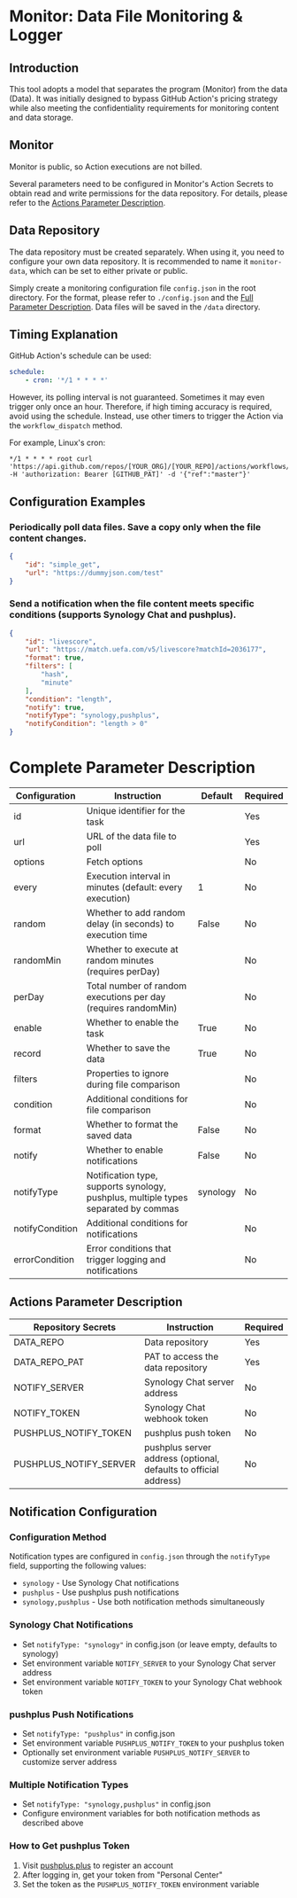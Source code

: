 # Monitor: Data File Monitoring & Logger

## Introduction
This tool adopts a model that separates the program (Monitor) from the data (Data). It was initially designed to bypass GitHub Action's pricing strategy while also meeting the confidentiality requirements for monitoring content and data storage.

## Monitor
Monitor is public, so Action executions are not billed.

Several parameters need to be configured in Monitor's Action Secrets to obtain read and write permissions for the data repository. For details, please refer to the [Actions Parameter Description](#actions-parameter-description).

## Data Repository
The data repository must be created separately. When using it, you need to configure your own data repository. It is recommended to name it `monitor-data`, which can be set to either private or public.

Simply create a monitoring configuration file `config.json` in the root directory. For the format, please refer to `./config.json` and the [Full Parameter Description](#full-parameter-description).
Data files will be saved in the `/data` directory.

## Timing Explanation
GitHub Action's schedule can be used:
```yaml
schedule:
    - cron: '*/1 * * * *'
```

However, its polling interval is not guaranteed. Sometimes it may even trigger only once an hour. Therefore, if high timing accuracy is required, avoid using the schedule. Instead, use other timers to trigger the Action via the `workflow_dispatch` method.

For example, Linux's cron:
```shell
*/1 * * * * root curl 'https://api.github.com/repos/[YOUR_ORG]/[YOUR_REPO]/actions/workflows/detect.yml/dispatches' -H 'authorization: Bearer [GITHUB_PAT]' -d '{"ref":"master"}'
```

## Configuration Examples

### Periodically poll data files. Save a copy only when the file content changes.
```json
{
	"id": "simple_get",
	"url": "https://dummyjson.com/test"
}
```

### Send a notification when the file content meets specific conditions (supports Synology Chat and pushplus).
```json
{
	"id": "livescore",
	"url": "https://match.uefa.com/v5/livescore?matchId=2036177",
	"format": true,
	"filters": [
		"hash",
		"minute"
	],
	"condition": "length",
	"notify": true,
	"notifyType": "synology,pushplus",
	"notifyCondition": "length > 0"
}
```

# Complete Parameter Description
| Configuration   | Instruction                                                    | Default | Required |
|-----------------|----------------------------------------------------------------|---------|----------|
| id              | Unique identifier for the task                                 |         | Yes      |
| url             | URL of the data file to poll                                   |         | Yes      |
| options         | Fetch options                                                  |         | No       |
| every           | Execution interval in minutes (default: every execution)       | 1       | No       |
| random          | Whether to add random delay (in seconds) to execution time     | False   | No       |
| randomMin       | Whether to execute at random minutes (requires perDay)         |         | No       |
| perDay          | Total number of random executions per day (requires randomMin) |         | No       |
| enable          | Whether to enable the task                                     | True    | No       |
| record          | Whether to save the data                                       | True    | No       |
| filters         | Properties to ignore during file comparison                    |         | No       |
| condition       | Additional conditions for file comparison                      |         | No       |
| format          | Whether to format the saved data                               | False   | No       |
| notify          | Whether to enable notifications                                | False   | No       |
| notifyType      | Notification type, supports synology, pushplus, multiple types separated by commas | synology | No       |
| notifyCondition | Additional conditions for notifications                        |         | No       |
| errorCondition  | Error conditions that trigger logging and notifications        |         | No       |

## Actions Parameter Description
| Repository Secrets | Instruction                              | Required |
|--------------------|------------------------------------------|----------|
| DATA_REPO          | Data repository                          | Yes      |
| DATA_REPO_PAT      | PAT to access the data repository        | Yes      |
| NOTIFY_SERVER      | Synology Chat server address             | No       |
| NOTIFY_TOKEN       | Synology Chat webhook token              | No       |
| PUSHPLUS_NOTIFY_TOKEN | pushplus push token                   | No       |
| PUSHPLUS_NOTIFY_SERVER | pushplus server address (optional, defaults to official address) | No       |

## Notification Configuration

### Configuration Method
Notification types are configured in `config.json` through the `notifyType` field, supporting the following values:
- `synology` - Use Synology Chat notifications
- `pushplus` - Use pushplus push notifications  
- `synology,pushplus` - Use both notification methods simultaneously

### Synology Chat Notifications
- Set `notifyType: "synology"` in config.json (or leave empty, defaults to synology)
- Set environment variable `NOTIFY_SERVER` to your Synology Chat server address
- Set environment variable `NOTIFY_TOKEN` to your Synology Chat webhook token

### pushplus Push Notifications
- Set `notifyType: "pushplus"` in config.json
- Set environment variable `PUSHPLUS_NOTIFY_TOKEN` to your pushplus token
- Optionally set environment variable `PUSHPLUS_NOTIFY_SERVER` to customize server address

### Multiple Notification Types
- Set `notifyType: "synology,pushplus"` in config.json
- Configure environment variables for both notification methods as described above

### How to Get pushplus Token
1. Visit [pushplus.plus](http://www.pushplus.plus) to register an account
2. After logging in, get your token from "Personal Center"
3. Set the token as the `PUSHPLUS_NOTIFY_TOKEN` environment variable
